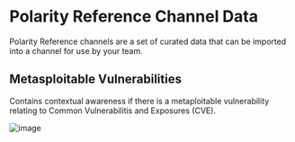 # Polarity Reference Channel Data

Polarity Reference channels are a set of curated data that can be imported into a channel for use by your team.

## Metasploitable Vulnerabilities 

Contains contextual awareness if there is a metaploitable vulnerability relating to Common Vulnerabilitis and Exposures (CVE).

![image](reference-channels/images/meta.png)